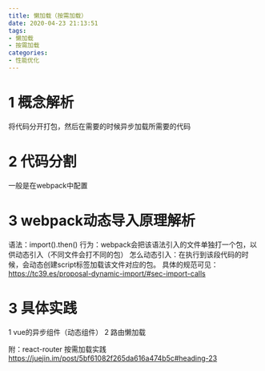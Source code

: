 ```yaml
---
title: 懒加载（按需加载）
date: 2020-04-23 21:13:51
tags:
- 懒加载
- 按需加载
categories: 
- 性能优化
---
```

# 1 概念解析
  将代码分开打包，然后在需要的时候异步加载所需要的代码
# 2 代码分割
  一般是在webpack中配置
# 3 webpack动态导入原理解析
  语法：import().then()
  行为：webpack会把该语法引入的文件单独打一个包，以供动态引入（不同文件会打不同的包）
  怎么动态引入：在执行到该段代码的时候，会动态创建script标签加载该文件对应的包。
  具体的规范可见：https://tc39.es/proposal-dynamic-import/#sec-import-calls
# 3 具体实践
  1 vue的异步组件（动态组件）
  2 路由懒加载

附：react-router  按需加载实践 https://juejin.im/post/5bf61082f265da616a474b5c#heading-23
